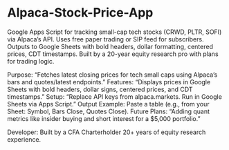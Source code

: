 # Alpaca-Stock-Price-App
Google Apps Script for tracking small-cap tech stocks (CRWD, PLTR, SOFI) via Alpaca’s API. Uses free paper trading or SIP feed for subscribers. Outputs to Google Sheets with bold headers, dollar formatting, centered prices, CDT timestamps. Built by a 20-year equity research pro with plans for trading logic.

Purpose: “Fetches latest closing prices for tech small caps using Alpaca’s bars and quotes/latest endpoints.”
Features: “Displays prices in Google Sheets with bold headers, dollar signs, centered prices, and CDT timestamps.”
Setup: “Replace API keys from alpaca.markets. Run in Google Sheets via Apps Script.”
Output Example: Paste a table (e.g., from your Sheet: Symbol, Bars Close, Quotes Close).
Future Plans: “Adding quant metrics like insider buying and short interest for a $5,000 portfolio.”

Developer: Built by a CFA Charterholder 20+ years of equity research experience.


